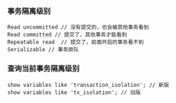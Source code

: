 ### 事务隔离级别
```
Read uncommitted // 没有提交的，也会被其他事务看到 
Read committed // 提交了，其他事务才能看到
Repeatable read  // 提交了，前面开启的事务看不到
Serializable // 事务排队
```


### 查询当前事务隔离级别
```
show variables like 'transaction_isolation'; // 新版
show variables like 'tx_isolation'; // 旧版
```

